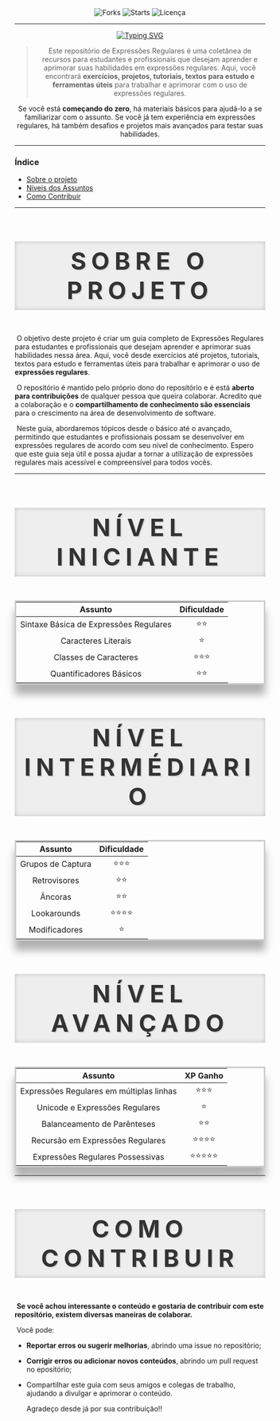 <div align=center>
    <img src="https://img.shields.io/github/forks/Ivi-SCD/Regular-Expressions?style=for-the-badge&logo=Fork" alt="Forks">
 	<img src="https://img.shields.io/github/stars/Ivi-SCD/Regular-Expressions?style=for-the-badge&logo=Star" alt="Starts">
    <img src="https://img.shields.io/github/license/Ivi-SCD/Regular-Expressions?style=for-the-badge&logo=License" alt="Licença">
	<hr>
    <a href="https://git.io/typing-svg"><img src="https://readme-typing-svg.herokuapp.com?font=Anonymous&weight=700&size=25&duration=2000&pause=1000&color=00F7AE&background=FFFFFF00&width=435&lines=Guia+Definitivo;Vencendo+Expressões+Regulares" alt="Typing SVG" /></a>
    <blockquote>
        Este repositório de Expressões Regulares é uma coletânea de recursos para estudantes e profissionais que desejam aprender e     aprimorar suas habilidades em expressões regulares. Aqui, você encontrará <strong>exercícios, projetos, tutoriais, textos para estudo e ferramentas úteis</strong> para trabalhar e aprimorar com o uso de expressões regulares.
    </blockquote>
    <p> Se você está <strong>começando do zero</strong>, há materiais básicos para ajudá-lo a se familiarizar com o assunto. Se você já tem experiência em expressões regulares, há também desafios e projetos mais avançados para testar suas habilidades.
    </p>
</div>


---

### Índice

- [Sobre o projeto](#sobre)
- [Níveis dos Assuntos](#niveis)
- [Como Contribuir](#contribuir)

------

<div>
    <a name="sobre"></a>
    <h3 style="background-color: #eee; padding: 10px; text-align: center; text-transform: uppercase; font-size: 48px; font-weight: bold; letter-spacing: 10px; color: #333; position: relative; border: none; text-shadow: 2px 2px 0px rgba(0,0,0,0.1); box-shadow: inset 0 0 10px rgba(0,0,0,0.2), 0 0 20px rgba(255,255,255,0.5), 0 0 30px rgba(255,255,255,0.2), 0 0 40px rgba(255,255,255,0.2), 0 0 70px rgba(255,255,255,0.2); background-size: cover; background-position: center center;">
       Sobre o Projeto
    </h3>
</div>

​	O objetivo deste projeto é criar um guia completo de Expressões Regulares para estudantes e profissionais que desejam aprender e aprimorar suas habilidades nessa área. Aqui, você desde exercícios até projetos, tutoriais, textos para estudo e ferramentas úteis para trabalhar e aprimorar o uso de **expressões regulares**.

​	O repositório é mantido pelo próprio dono do repositório e é está **aberto para contribuições** de qualquer pessoa que queira colaborar. Acredito que a colaboração e o **compartilhamento de conhecimento são essenciais** para o crescimento na área de desenvolvimento de software.

​	Neste guia, abordaremos tópicos desde o básico até o avançado, permitindo que estudantes e profissionais possam se desenvolver em expressões regulares de acordo com seu nível de conhecimento. Espero que este guia seja útil e possa ajudar a tornar a utilização de expressões regulares mais acessível e compreensível para todos vocês.

------



<div>
    <a name="niveis"></a>
    <h3 style="background-color: #eee; padding: 10px; text-align: center; text-transform: uppercase; font-size: 48px; font-weight: bold; letter-spacing: 10px; color: #333; position: relative; border: none; text-shadow: 2px 2px 0px rgba(0,0,0,0.1); box-shadow: inset 0 0 10px rgba(0,0,0,0.2), 0 0 20px rgba(255,255,255,0.5), 0 0 30px rgba(255,255,255,0.2), 0 0 40px rgba(255,255,255,0.2), 0 0 70px rgba(255,255,255,0.2); background-size: cover; background-position: center center;">
       Nível Iniciante
    </h3>
    <table style="border-collapse: collapse; border: solid 3px #ccc; box-shadow: 0px 20px 15px rgba(0, 0, 0, 0.3); position: relative;">
        <thead align="center">
            <tr>
                <th>Assunto</th>
                <th>Dificuldade</th>
            </tr>
        </thead>
        <tbody align="center">
            <tr>
                <td>Sintaxe Básica de Expressões Regulares</td>
                <td>⭐️⭐️</td>
            </tr>
            <tr>
                <td>Caracteres Literais</td>
                <td >⭐️</td>
            </tr>
            <tr>
                <td>Classes de Caracteres</td>
                <td>⭐️⭐️⭐️</td>
            </tr>
            <tr>
                <td>Quantificadores Básicos</td>
                <td>⭐️⭐️</td>
            </tr>
        </tbody>
    </table>
    <h3 style="background-color: #eee; padding: 10px; text-align: center; text-transform: uppercase; font-size: 48px; font-weight: bold; letter-spacing: 10px; color: #333; position: relative; border: none; text-shadow: 2px 2px 0px rgba(0,0,0,0.1); box-shadow: inset 0 0 10px rgba(0,0,0,0.2), 0 0 20px rgba(255,255,255,0.5), 0 0 30px rgba(255,255,255,0.2), 0 0 40px rgba(255,255,255,0.2), 0 0 70px rgba(255,255,255,0.2); background-size: cover; background-position: center center;">
        Nível Intermédiario
    </h3>
    <table style="border-collapse: collapse; border: solid 3px #ccc; box-shadow: 0px 20px 15px rgba(0, 0, 0, 0.3); position: relative;">
    <thead align="center">
        <tr>
            <th>Assunto</th>
            <th>Dificuldade</th>
        </tr>
    </thead>
        <tbody align="center">
            <tr>
                <td>Grupos de Captura</td>
                <td>⭐️⭐️⭐️</td>
            </tr>
            <tr>
                <td>Retrovisores</td>
                <td>⭐️⭐️</td>
            </tr>
            <tr>
                <td>Âncoras</td>
                <td>⭐️⭐️</td>
            </tr>
            <tr>
                <td>Lookarounds</td>
                <td>⭐️⭐️⭐️⭐️</td>
            </tr>
            <tr>
                <td>Modificadores</td>
                <td>⭐️</td>
            </tr>
        </tbody>
    </table>
    <h3 style="background-color: #eee; padding: 10px; text-align: center; text-transform: uppercase; font-size: 48px; font-weight: bold; letter-spacing: 10px; color: #333; position: relative; border: none; text-shadow: 2px 2px 0px rgba(0,0,0,0.1); box-shadow: inset 0 0 10px rgba(0,0,0,0.2), 0 0 20px rgba(255,255,255,0.5), 0 0 30px rgba(255,255,255,0.2), 0 0 40px rgba(255,255,255,0.2), 0 0 70px rgba(255,255,255,0.2); background-size: cover; background-position: center center;">
        Nível Avançado
    </h3>
    <table style="border-collapse: collapse; border: solid 3px #ccc; box-shadow: 0px 20px 15px rgba(0, 0, 0, 0.3); position: relative;">
        <thead align="center">
            <tr>
                <th>Assunto</th>
                <th>XP Ganho</th>
            </tr>
        </thead>
        <tbody align="center">
            <tr>
                <td>Expressões Regulares em múltiplas linhas</td>
                <td>⭐️⭐️⭐️</td>
            </tr>
            <tr>
                <td>Unicode e Expressões Regulares</td>
                <td>⭐️</td>
            </tr>
            <tr>
                <td>Balanceamento de Parênteses</td>
                <td>⭐️⭐️</td>
            </tr>
            <tr>
                <td>Recursão em Expressões Regulares</td>
                <td>⭐️⭐️⭐️⭐️</td>
            </tr>
            <tr>
                <td>Expressões Regulares Possessivas</td>
                <td>⭐️⭐️⭐️⭐️⭐️</td>
            </tr>
        </tbody>
    </table>
</div>



------

<div>
    <a name="contribuir"></a>
    <h3 style="background-color: #eee; padding: 10px; text-align: center; text-transform: uppercase; font-size: 48px; font-weight: bold; letter-spacing: 10px; color: #333; position: relative; border: none; text-shadow: 2px 2px 0px rgba(0,0,0,0.1); box-shadow: inset 0 0 10px rgba(0,0,0,0.2), 0 0 20px rgba(255,255,255,0.5), 0 0 30px rgba(255,255,255,0.2), 0 0 40px rgba(255,255,255,0.2), 0 0 70px rgba(255,255,255,0.2); background-size: cover; background-position: center center;">
       Como Contribuir
    </h3>
</div>

​	**Se você achou interessante o conteúdo e gostaria de contribuir com este repositório, existem diversas maneiras de colaborar.**

​	Você pode:   

- **Reportar erros ou sugerir melhorias**, abrindo uma issue no repositório;  

- **Corrigir erros ou adicionar novos conteúdos**, abrindo um pull request no epositório;  

- Compartilhar este guia com seus amigos e colegas de trabalho, ajudando a divulgar e aprimorar o conteúdo.  

  

  Agradeço desde já por sua contribuição!!
